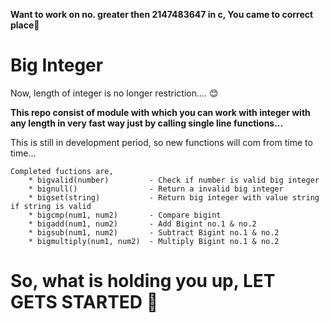 **Want to work on no. greater then 2147483647 in c, You came to correct place**🤔

# Big Integer
Now, length of integer is no longer restriction.... 😊

**This repo consist of module with which you can work with integer with any length in very fast way just by calling single line functions...**

This is still in development period, so new functions will com from time to time...

    Completed fuctions are,
        * bigvalid(number)         - Check if number is valid big integer
        * bignull()                - Return a invalid big integer
        * bigset(string)           - Return big integer with value string if string is valid
        * bigcmp(num1, num2)       - Compare bigint
        * bigadd(num1, num2)       - Add Bigint no.1 & no.2 
        * bigsub(num1, num2)       - Subtract Bigint no.1 & no.2 
        * bigmultiply(num1, num2)  - Multiply Bigint no.1 & no.2

# So, what is holding you up, LET GETS STARTED 🚀
